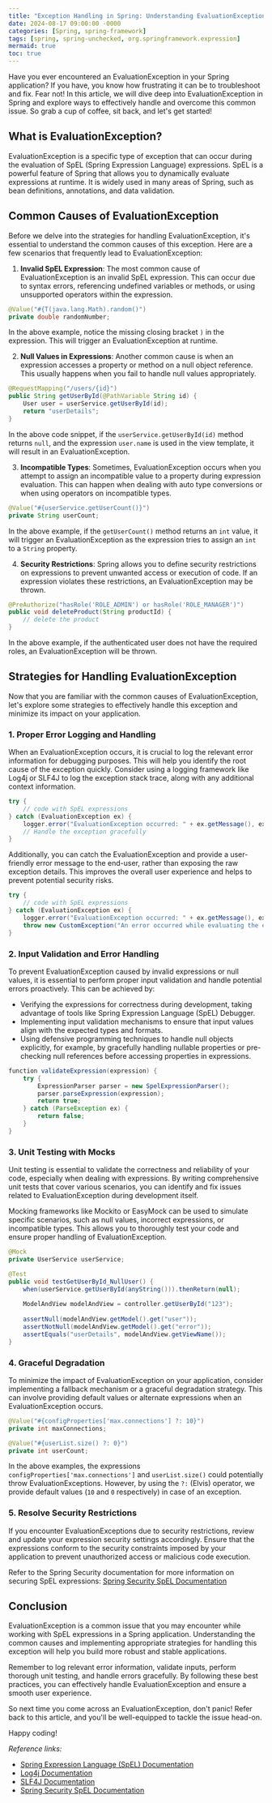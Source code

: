 ```yaml
---
title: "Exception Handling in Spring: Understanding EvaluationException"
date: 2024-08-17 09:00:00 -0000
categories: [Spring, spring-framework]
tags: [spring, spring-unchecked, org.springframework.expression]
mermaid: true
toc: true
---
```



Have you ever encountered an EvaluationException in your Spring application? If you have, you know how frustrating it can be to troubleshoot and fix. Fear not! In this article, we will dive deep into EvaluationException in Spring and explore ways to effectively handle and overcome this common issue. So grab a cup of coffee, sit back, and let's get started!

## What is EvaluationException?

EvaluationException is a specific type of exception that can occur during the evaluation of SpEL (Spring Expression Language) expressions. SpEL is a powerful feature of Spring that allows you to dynamically evaluate expressions at runtime. It is widely used in many areas of Spring, such as bean definitions, annotations, and data validation.

## Common Causes of EvaluationException

Before we delve into the strategies for handling EvaluationException, it's essential to understand the common causes of this exception. Here are a few scenarios that frequently lead to EvaluationException:

1. **Invalid SpEL Expression**: The most common cause of EvaluationException is an invalid SpEL expression. This can occur due to syntax errors, referencing undefined variables or methods, or using unsupported operators within the expression.

```java
@Value("#{T(java.lang.Math).random()")
private double randomNumber;
```

In the above example, notice the missing closing bracket `)` in the expression. This will trigger an EvaluationException at runtime.

2. **Null Values in Expressions**: Another common cause is when an expression accesses a property or method on a null object reference. This usually happens when you fail to handle null values appropriately.

```java
@RequestMapping("/users/{id}")
public String getUserById(@PathVariable String id) {
    User user = userService.getUserById(id);
    return "userDetails";
}
```

In the above code snippet, if the `userService.getUserById(id)` method returns `null`, and the expression `user.name` is used in the view template, it will result in an EvaluationException.

3. **Incompatible Types**: Sometimes, EvaluationException occurs when you attempt to assign an incompatible value to a property during expression evaluation. This can happen when dealing with auto type conversions or when using operators on incompatible types.

```java
@Value("#{userService.getUserCount()}")
private String userCount;
```

In the above example, if the `getUserCount()` method returns an `int` value, it will trigger an EvaluationException as the expression tries to assign an `int` to a `String` property.

4. **Security Restrictions**: Spring allows you to define security restrictions on expressions to prevent unwanted access or execution of code. If an expression violates these restrictions, an EvaluationException may be thrown.

```java
@PreAuthorize("hasRole('ROLE_ADMIN') or hasRole('ROLE_MANAGER')")
public void deleteProduct(String productId) {
    // delete the product
}
```

In the above example, if the authenticated user does not have the required roles, an EvaluationException will be thrown.

## Strategies for Handling EvaluationException

Now that you are familiar with the common causes of EvaluationException, let's explore some strategies to effectively handle this exception and minimize its impact on your application.

### 1. Proper Error Logging and Handling

When an EvaluationException occurs, it is crucial to log the relevant error information for debugging purposes. This will help you identify the root cause of the exception quickly. Consider using a logging framework like Log4j or SLF4J to log the exception stack trace, along with any additional context information.

```java
try {
    // code with SpEL expressions
} catch (EvaluationException ex) {
    logger.error("EvaluationException occurred: " + ex.getMessage(), ex);
    // Handle the exception gracefully
}
```

Additionally, you can catch the EvaluationException and provide a user-friendly error message to the end-user, rather than exposing the raw exception details. This improves the overall user experience and helps to prevent potential security risks.

```java
try {
    // code with SpEL expressions
} catch (EvaluationException ex) {
    logger.error("EvaluationException occurred: " + ex.getMessage(), ex);
    throw new CustomException("An error occurred while evaluating the expression. Please try again later.");
}
```

### 2. Input Validation and Error Handling

To prevent EvaluationException caused by invalid expressions or null values, it is essential to perform proper input validation and handle potential errors proactively. This can be achieved by:

- Verifying the expressions for correctness during development, taking advantage of tools like Spring Expression Language (SpEL) Debugger.
- Implementing input validation mechanisms to ensure that input values align with the expected types and formats.
- Using defensive programming techniques to handle null objects explicitly, for example, by gracefully handling nullable properties or pre-checking null references before accessing properties in expressions.

```java
function validateExpression(expression) {
    try {
        ExpressionParser parser = new SpelExpressionParser();
        parser.parseExpression(expression);
        return true;
    } catch (ParseException ex) {
        return false;
    }
}
```

### 3. Unit Testing with Mocks

Unit testing is essential to validate the correctness and reliability of your code, especially when dealing with expressions. By writing comprehensive unit tests that cover various scenarios, you can identify and fix issues related to EvaluationException during development itself.

Mocking frameworks like Mockito or EasyMock can be used to simulate specific scenarios, such as null values, incorrect expressions, or incompatible types. This allows you to thoroughly test your code and ensure proper handling of EvaluationException.

```java
@Mock
private UserService userService;

@Test
public void testGetUserById_NullUser() {
    when(userService.getUserById(anyString())).thenReturn(null);
    
    ModelAndView modelAndView = controller.getUserById("123");
    
    assertNull(modelAndView.getModel().get("user"));
    assertNotNull(modelAndView.getModel().get("error"));
    assertEquals("userDetails", modelAndView.getViewName());
}
```

### 4. Graceful Degradation

To minimize the impact of EvaluationException on your application, consider implementing a fallback mechanism or a graceful degradation strategy. This can involve providing default values or alternate expressions when an EvaluationException occurs.

```java
@Value("#{configProperties['max.connections'] ?: 10}")
private int maxConnections;

@Value("#{userList.size() ?: 0}")
private int userCount;
```

In the above examples, the expressions `configProperties['max.connections']` and `userList.size()` could potentially throw EvaluationExceptions. However, by using the `?:` (Elvis) operator, we provide default values (`10` and `0` respectively) in case of an exception.

### 5. Resolve Security Restrictions

If you encounter EvaluationExceptions due to security restrictions, review and update your expression security settings accordingly. Ensure that the expressions conform to the security constraints imposed by your application to prevent unauthorized access or malicious code execution.

Refer to the Spring Security documentation for more information on securing SpEL expressions: [Spring Security SpEL Documentation](https://docs.spring.io/spring-security/site/docs/current/reference/html5/#el-access)

## Conclusion

EvaluationException is a common issue that you may encounter while working with SpEL expressions in a Spring application. Understanding the common causes and implementing appropriate strategies for handling this exception will help you build more robust and stable applications.

Remember to log relevant error information, validate inputs, perform thorough unit testing, and handle errors gracefully. By following these best practices, you can effectively handle EvaluationException and ensure a smooth user experience.

So next time you come across an EvaluationException, don't panic! Refer back to this article, and you'll be well-equipped to tackle the issue head-on.

Happy coding!

*Reference links:*

- [Spring Expression Language (SpEL) Documentation](https://docs.spring.io/spring-framework/docs/current/reference/html/core.html#expressions)
- [Log4j Documentation](https://logging.apache.org/log4j/2.x/)
- [SLF4J Documentation](http://www.slf4j.org/)
- [Spring Security SpEL Documentation](https://docs.spring.io/spring-security/site/docs/current/reference/html5/#el-access)